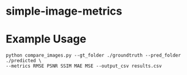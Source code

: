 # simple-image-metrics

# Example Usage

```
python compare_images.py --gt_folder ./groundtruth --pred_folder ./predicted \
--metrics RMSE PSNR SSIM MAE MSE --output_csv results.csv
```
